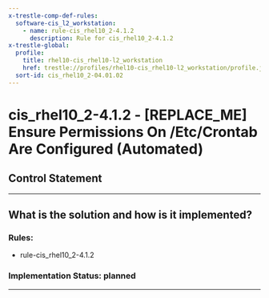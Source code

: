 ```yaml
---
x-trestle-comp-def-rules:
  software-cis_l2_workstation:
    - name: rule-cis_rhel10_2-4.1.2
      description: Rule for cis_rhel10_2-4.1.2
x-trestle-global:
  profile:
    title: rhel10-cis_rhel10-l2_workstation
    href: trestle://profiles/rhel10-cis_rhel10-l2_workstation/profile.json
  sort-id: cis_rhel10_2-04.01.02
---
```


# cis_rhel10_2-4.1.2 - \[REPLACE_ME\] Ensure Permissions On /Etc/Crontab Are Configured (Automated)

## Control Statement

______________________________________________________________________

## What is the solution and how is it implemented?

<!-- For implementation status enter one of: implemented, partial, planned, alternative, not-applicable -->

<!-- Note that the list of rules under ### Rules: is read-only and changes will not be captured after assembly to JSON -->

<!-- Add control implementation description here for control: cis_rhel10_2-4.1.2 -->

### Rules:

  - rule-cis_rhel10_2-4.1.2

### Implementation Status: planned

______________________________________________________________________
